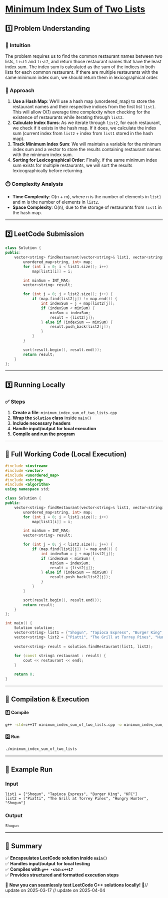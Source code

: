 # **[Minimum Index Sum of Two Lists](https://leetcode.com/problems/minimum-index-sum-of-two-lists/description/)**  

## **1️⃣ Problem Understanding**  
### **📌 Intuition**  
The problem requires us to find the common restaurant names between two lists, `list1` and `list2`, and return those restaurant names that have the least index sum. The index sum is calculated as the sum of the indices in both lists for each common restaurant. If there are multiple restaurants with the same minimum index sum, we should return them in lexicographical order.

### **🚀 Approach**  
1. **Use a Hash Map**: We'll use a hash map (unordered_map) to store the restaurant names and their respective indices from the first list `list1`. This will allow O(1) average time complexity when checking for the existence of restaurants while iterating through `list2`.
2. **Calculate Index Sums**: As we iterate through `list2`, for each restaurant, we check if it exists in the hash map. If it does, we calculate the index sum (current index from `list2` + index from `list1` stored in the hash map).
3. **Track Minimum Index Sum**: We will maintain a variable for the minimum index sum and a vector to store the results containing restaurant names with the minimum index sum.
4. **Sorting for Lexicographical Order**: Finally, if the same minimum index sum exists for multiple restaurants, we will sort the results lexicographically before returning.

### **⏱️ Complexity Analysis**  
- **Time Complexity**: O(n + m), where n is the number of elements in `list1` and m is the number of elements in `list2`.
- **Space Complexity**: O(n), due to the storage of restaurants from `list1` in the hash map.

---  

## **2️⃣ LeetCode Submission**  
```cpp
class Solution {
public:
    vector<string> findRestaurant(vector<string>& list1, vector<string>& list2) {
        unordered_map<string, int> map;
        for (int i = 0; i < list1.size(); i++)
            map[list1[i]] = i;

        int minSum = INT_MAX;
        vector<string> result;

        for (int j = 0; j < list2.size(); j++) {
            if (map.find(list2[j]) != map.end()) {
                int indexSum = j + map[list2[j]];
                if (indexSum < minSum) {
                    minSum = indexSum;
                    result = {list2[j]};
                } else if (indexSum == minSum) {
                    result.push_back(list2[j]);
                }
            }
        }

        sort(result.begin(), result.end());
        return result;
    }
};  
```  

---  

## **3️⃣ Running Locally**  
### **✅ Steps**  
1. **Create a file**: `minimum_index_sum_of_two_lists.cpp`  
2. **Wrap the `Solution` class** inside `main()`  
3. **Include necessary headers**  
4. **Handle input/output for local execution**  
5. **Compile and run the program**  

---  

## **📝 Full Working Code (Local Execution)**  
```cpp
#include <iostream>
#include <vector>
#include <unordered_map>
#include <string>
#include <algorithm>
using namespace std;

class Solution {
public:
    vector<string> findRestaurant(vector<string>& list1, vector<string>& list2) {
        unordered_map<string, int> map;
        for (int i = 0; i < list1.size(); i++)
            map[list1[i]] = i;

        int minSum = INT_MAX;
        vector<string> result;

        for (int j = 0; j < list2.size(); j++) {
            if (map.find(list2[j]) != map.end()) {
                int indexSum = j + map[list2[j]];
                if (indexSum < minSum) {
                    minSum = indexSum;
                    result = {list2[j]};
                } else if (indexSum == minSum) {
                    result.push_back(list2[j]);
                }
            }
        }

        sort(result.begin(), result.end());
        return result;
    }
};

int main() {
    Solution solution;
    vector<string> list1 = {"Shogun", "Tapioca Express", "Burger King", "KFC"};
    vector<string> list2 = {"Piatti", "The Grill at Torrey Pines", "Hungry Hunter", "Shogun"};
    
    vector<string> result = solution.findRestaurant(list1, list2);
    
    for (const string& restaurant : result) {
        cout << restaurant << endl;
    }

    return 0;
}  
```  

---  

## **🔧 Compilation & Execution**  
#### **1️⃣ Compile**  
```bash
g++ -std=c++17 minimum_index_sum_of_two_lists.cpp -o minimum_index_sum_of_two_lists
```  

#### **2️⃣ Run**  
```bash
./minimum_index_sum_of_two_lists
```  

---  

## **🎯 Example Run**  
### **Input**  
```
list1 = ["Shogun", "Tapioca Express", "Burger King", "KFC"]
list2 = ["Piatti", "The Grill at Torrey Pines", "Hungry Hunter", "Shogun"]
```  
### **Output**  
```
Shogun
```  

---  

## **📌 Summary**  
✅ **Encapsulates LeetCode solution inside `main()`**  
✅ **Handles input/output for local testing**  
✅ **Compiles with `g++ -std=c++17`**  
✅ **Provides structured and formatted execution steps**  

🚀 **Now you can seamlessly test LeetCode C++ solutions locally!** 🚀// update on 2025-03-17
// update on 2025-04-04
